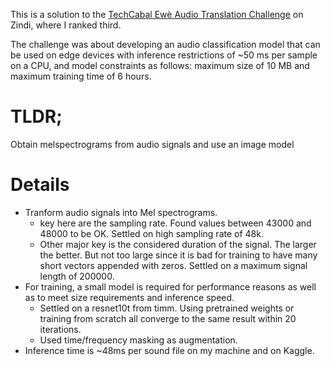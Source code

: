 This is a solution to the [TechCabal Ewè Audio Translation Challenge](https://zindi.africa/competitions/techcabal-ewe-audio-translation-challenge) on Zindi, where I ranked third.

The challenge was about developing an audio classification model that can be used on edge devices with inference restrictions of ~50 ms per sample on a CPU, and model constraints as follows: maximum size of 10 MB and maximum training time of 6 hours.

# TLDR;
Obtain melspectrograms from audio signals and use an image model
# Details
  - Tranform audio signals into Mel spectrograms.
    - key here are the sampling rate. Found values between 43000 and 48000 to be OK. Settled on high sampling rate of 48k.
    - Other major key is the considered duration of the signal. The larger the better. But not too large since it is bad for
      training to have many short vectors appended with zeros. Settled on a maximum signal length of 200000.
  - For training, a small model is required for performance reasons as well as to meet size requirements and inference speed.
      - Settled on a resnet10t from timm. Using pretrained weights or training from scratch all converge to the same result within 20 iterations.
      - Used time/frequency masking as augmentation.
  - Inference time is ~48ms per sound file on my machine and on Kaggle.